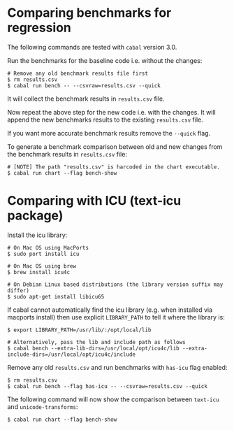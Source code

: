 # Comparing benchmarks for regression

The following commands are tested with `cabal` version 3.0.

Run the benchmarks for the baseline code i.e. without the changes:

```
# Remove any old benchmark results file first
$ rm results.csv
$ cabal run bench -- --csvraw=results.csv --quick
```

It will collect the benchmark results in `results.csv` file.

Now repeat the above step for the new code i.e. with the changes.
It will append the new benchmarks results to the existing `results.csv` file.

If you want more accurate benchmark results remove the `--quick` flag.

To generate a benchmark comparison between old and new changes from the
benchmark results in `results.csv` file:

```
# [NOTE] The path "results.csv" is harcoded in the chart executable.
$ cabal run chart --flag bench-show
```

# Comparing with ICU (text-icu package)

Install the icu library:

```
# On Mac OS using MacPorts
$ sudo port install icu

# On Mac OS using brew
$ brew install icu4c

# On Debian Linux based distributions (the library version suffix may differ)
$ sudo apt-get install libicu65
```

If cabal cannot automatically find the icu library (e.g. when installed
via macports install) then use explicit `LIBRARY_PATH` to tell it where
the library is:

```
$ export LIBRARY_PATH=/usr/lib/:/opt/local/lib

# Alternatively, pass the lib and include path as follows
$ cabal bench --extra-lib-dirs=/usr/local/opt/icu4c/lib --extra-include-dirs=/usr/local/opt/icu4c/include
```

Remove any old `results.csv` and run benchmarks with `has-icu` flag enabled:

```
$ rm results.csv
$ cabal run bench --flag has-icu -- --csvraw=results.csv --quick
```

The following command will now show the comparison between `text-icu` and
`unicode-transforms`:

```
$ cabal run chart --flag bench-show
```
